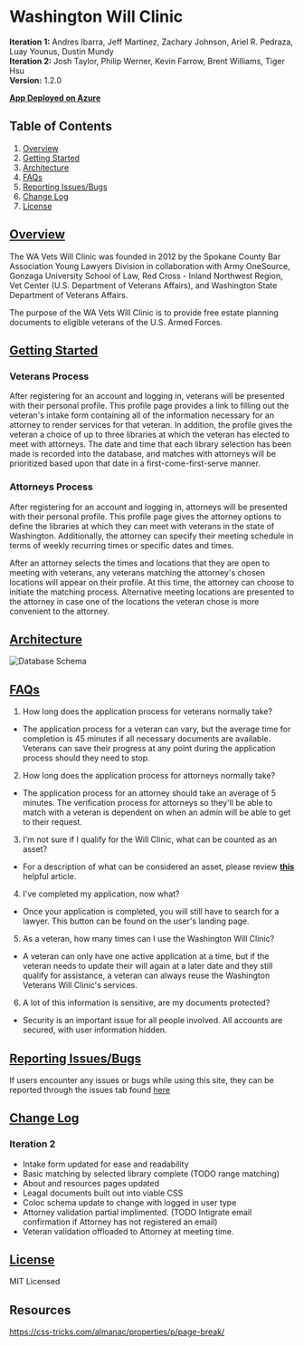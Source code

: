 # Washington Will Clinic
**Iteration 1:** Andres Ibarra, Jeff Martinez, Zachary Johnson, Ariel R. Pedraza, Luay Younus, Dustin Mundy<br/>
**Iteration 2:** Josh Taylor, Philip Werner, Kevin Farrow, Brent Williams, Tiger Hsu<br/>
**Version:** 1.2.0

[**App Deployed on Azure**](https://washingtonwillclinic.azurewebsites.net)

## Table of Contents

1. [Overview](https://github.com/Will-Clinic/WA-Will-Clinic/new/master?readme=1#overview)
2. [Getting Started](https://github.com/Will-Clinic/WA-Will-Clinic/new/master?readme=1#getting-started)
3. [Architecture](https://github.com/Will-Clinic/WA-Will-Clinic/new/master?readme=1#architecture)
4. [FAQs](https://github.com/Will-Clinic/WA-Will-Clinic/new/master?readme=1#faqs)
5. [Reporting Issues/Bugs](https://github.com/Will-Clinic/WA-Will-Clinic/new/master?readme=1#reporting-issuesbugs)
6. [Change Log](https://github.com/Will-Clinic/WA-Will-Clinic/new/master?readme=1#change-log)
7. [License](https://github.com/Will-Clinic/WA-Will-Clinic/new/master?readme=1#license)

## [Overview](https://github.com/Will-Clinic/WA-Will-Clinic/new/master?readme=1#table-of-contents)
The WA Vets Will Clinic was founded in 2012 by the Spokane County Bar Association Young Lawyers Division in collaboration with Army OneSource, Gonzaga University School of Law, Red Cross - Inland Northwest Region, Vet Center (U.S. Department of Veterans Affairs), and  Washington State Department of Veterans Affairs.

The purpose of the WA Vets Will Clinic is to provide free estate planning documents to eligible veterans of the U.S. Armed Forces.

## [Getting Started](https://github.com/Will-Clinic/WA-Will-Clinic/new/master?readme=1#table-of-contents)

### Veterans Process
After registering for an account and logging in, veterans will be presented
with their personal profile. This profile page provides a link to filling
out the veteran's intake form containing all of the information necessary
for an attorney to render services for that veteran. In addition, the profile
gives the veteran a choice of up to three libraries at which the veteran has
elected to meet with attorneys. The date and time that each library selection
has been made is recorded into the database, and matches with attorneys will
be prioritized based upon that date in a first-come-first-serve manner.

### Attorneys Process
After registering for an account and logging in, attorneys will be presented
with their personal profile. This profile page gives the attorney options
to define the libraries at which they can meet with veterans in the state
of Washington. Additionally, the attorney can specify their meeting schedule
in terms of weekly recurring times or specific dates and times. 

After an attorney selects the times and locations that they are open to
meeting with veterans, any veterans matching the attorney's chosen locations
will appear on their profile. At this time, the attorney can choose to
initiate the matching process. Alternative meeting locations are presented
to the attorney in case one of the locations the veteran chose is more
convenient to the attorney.

## [Architecture](https://github.com/Will-Clinic/WA-Will-Clinic/new/master?readme=1#table-of-contents)
![Database Schema](https://i.imgur.com/1TC13OI.png "Microsoft SQL Database Schema")

## [FAQs](https://github.com/Will-Clinic/WA-Will-Clinic/new/master?readme=1#table-of-contents)
1. How long does the application process for veterans normally take?
  + The application process for a veteran can vary, but the average time for completion is 45 minutes if all necessary documents are available. Veterans can save their progress at any point during the application process should they need to stop.
  
2. How long does the application process for attorneys normally take?
  + The application process for an attorney should take an average of 5 minutes. The verification process for attorneys so they'll be able to match with a veteran is dependent on when an admin will be able to get to their request.
  
3. I'm not sure if I qualify for the Will Clinic, what can be counted as an asset?
  + For a description of what can be considered an asset, please review [**this**](https://www.sapling.com/12085934/examples-personal-assets) helpful article.
4. I've completed my application, now what?
  + Once your application is completed, you will still have to search for a lawyer. This button can be found on the user's landing page.
  
5. As a veteran, how many times can I use the Washington Will Clinic?
  + A veteran can only have one active application at a time, but if the veteran needs to update their will again at a later date and they still qualify for assistance, a veteran can always reuse the Washington Veterans Will Clinic's services.

6. A lot of this information is sensitive, are my documents protected?
  + Security is an important issue for all people involved. All accounts are secured, with user information hidden.
  
## [Reporting Issues/Bugs](https://github.com/Will-Clinic/WA-Will-Clinic/new/master?readme=1#table-of-contents)
If users encounter any issues or bugs while using this site, they can be reported through the issues tab found [here]()

## [Change Log](https://github.com/Will-Clinic/WA-Will-Clinic/new/master?readme=1#table-of-contents)
### Iteration 2
- Intake form updated for ease and readability
- Basic matching by selected library complete (TODO range matching)
- About and resources pages updated
- Leagal documents built out into viable CSS
- Coloc schema update to change with logged in user type
- Attorney validation partial implimented. (TODO Intigrate email confirmation if Attorney has not registered an email)
- Veteran validation offloaded to Attorney at meeting time.

## [License](https://github.com/Will-Clinic/WA-Will-Clinic/new/master?readme=1#table-of-contents)
MIT Licensed

## Resources
https://css-tricks.com/almanac/properties/p/page-break/
